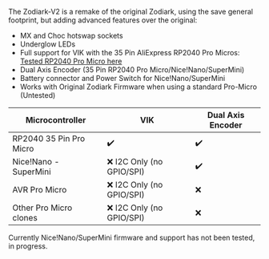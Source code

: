 The Zodiark-V2 is a remake of the original Zodiark, using the save general footprint, but adding advanced features over the original:
- MX and Choc hotswap sockets
- Underglow LEDs
- Full support for VIK with the 35 Pin AliExpress RP2040 Pro Micros: [Tested RP2040 Pro Micro here](https://www.aliexpress.us/item/3256806413474305.html?spm=a2g0o.order_list.order_list_main.88.12691802UXk6Ew&gatewayAdapt=glo2usa)
- Dual Axis Encoder (35 Pin RP2040 Pro Micro/Nice!Nano/SuperMini)
- Battery connector and Power Switch for Nice!Nano/SuperMini
- Works with Original Zodiark Firmware when using a standard Pro-Micro (Untested)

| Microcontroller          | VIK                         | Dual Axis Encoder  |
| ------------------------ | --------------------------- | ------------------ |
| RP2040 35 Pin Pro Micro  | :heavy_check_mark:          | :heavy_check_mark: |
| Nice!Nano - SuperMini    | :x: I2C Only (no GPIO/SPI)  | :heavy_check_mark: |
| AVR Pro Micro            | :x: I2C Only (no GPIO/SPI)  | :x:                |
| Other Pro Micro clones   | :x: I2C Only (no GPIO/SPI)  | :x:                |

Currently Nice!Nano/SuperMini firmware and support has not been tested, in progress.